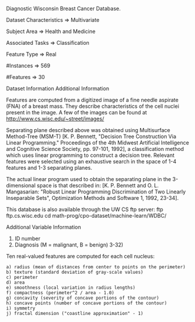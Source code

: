 Diagnostic Wisconsin Breast Cancer Database.

Dataset Characteristics => Multivariate

Subject Area => Health and Medicine

Associated Tasks => Classification

Feature Type => Real

#Instances => 569

#Features => 30

Dataset Information
Additional Information

Features are computed from a digitized image of a fine needle aspirate (FNA) of a breast mass. They describe characteristics of the cell nuclei present in the image. A few of the images can be found at http://www.cs.wisc.edu/~street/images/

Separating plane described above was obtained using Multisurface Method-Tree (MSM-T) [K. P. Bennett, "Decision Tree Construction Via Linear Programming." Proceedings of the 4th Midwest Artificial Intelligence and Cognitive Science Society, pp. 97-101, 1992], a classification method which uses linear programming to construct a decision tree. Relevant features were selected using an exhaustive search in the space of 1-4 features and 1-3 separating planes.

The actual linear program used to obtain the separating plane in the 3-dimensional space is that described in: [K. P. Bennett and O. L. Mangasarian: "Robust Linear Programming Discrimination of Two Linearly Inseparable Sets", Optimization Methods and Software 1, 1992, 23-34].

This database is also available through the UW CS ftp server:
ftp ftp.cs.wisc.edu
cd math-prog/cpo-dataset/machine-learn/WDBC/

Additional Variable Information

1. ID number
2. Diagnosis (M = malignant, B = benign)
   3-32)

Ten real-valued features are computed for each cell nucleus:

    a) radius (mean of distances from center to points on the perimeter)
    b) texture (standard deviation of gray-scale values)
    c) perimeter
    d) area
    e) smoothness (local variation in radius lengths)
    f) compactness (perimeter^2 / area - 1.0)
    g) concavity (severity of concave portions of the contour)
    h) concave points (number of concave portions of the contour)
    i) symmetry
    j) fractal dimension ("coastline approximation" - 1)
